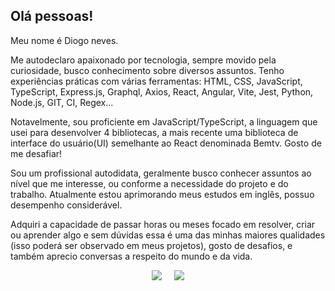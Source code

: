 ## Olá pessoas!

Meu nome é Diogo neves.

Me autodeclaro apaixonado por tecnologia, sempre movido pela curiosidade,
busco conhecimento sobre diversos assuntos. Tenho experiências práticas
com várias ferramentas: HTML, CSS, JavaScript, TypeScript, Express.js,
Graphql, Axios, React, Angular, Vite, Jest, Python, Node.js, GIT, CI, Regex...


Notavelmente, sou proficiente em JavaScript/TypeScript, a linguagem que
usei para desenvolver 4 bibliotecas, a mais recente uma biblioteca de
interface do usuário(UI) semelhante ao React denominada Bemtv. Gosto de
me desafiar!


Sou um profissional autodidata, geralmente busco conhecer assuntos ao nível
que me interesse, ou conforme a necessidade do projeto e do trabalho.
Atualmente estou aprimorando meus estudos em inglês, possuo desempenho
considerável. 


Adquiri a capacidade de passar horas ou meses focado em resolver, criar ou
aprender algo e sem dúvidas essa é uma das minhas maiores qualidades
(isso poderá ser observado em meus projetos), gosto de desafios, e também
aprecio conversas a respeito do mundo e da vida.



<p align='center'>
<a href = "mailto:07dneves@gmail.com"><img src="https://img.shields.io/badge/Gmail-D14836?style=for-the-badge&logo=gmail&logoColor=white" target="_blank" ></a>  
&nbsp;&nbsp;&nbsp;&nbsp;<a href="https://www.linkedin.com/in/diogoneves07" target="_blank"><img src="https://img.shields.io/badge/-LinkedIn-%230077B5?style=for-the-badge&logo=linkedin&logoColor=white" target="_blank"></a>   
</p>

